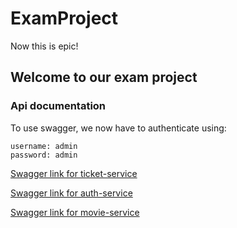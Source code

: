 # ExamProject

Now this is epic!

## Welcome to our exam project

### Api documentation
To use swagger, we now have to authenticate using:
```
username: admin
password: admin
```
[Swagger link for ticket-service](http://localhost:8081/swagger-ui.html) 

[Swagger link for auth-service](http://localhost:8082/swagger-ui.html) 

[Swagger link for movie-service](http://localhost:8083/swagger-ui.html) 


